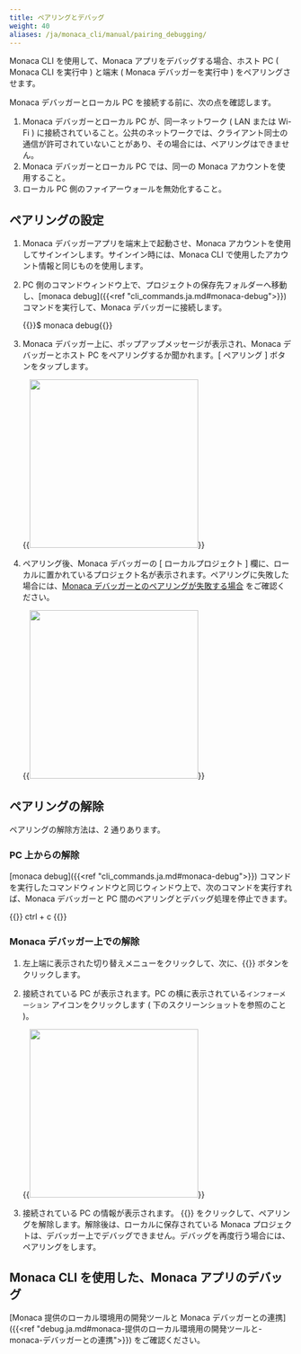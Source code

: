 ```yaml
---
title: ペアリングとデバッグ
weight: 40
aliases: /ja/monaca_cli/manual/pairing_debugging/
---
```


Monaca CLI を使用して、Monaca アプリをデバッグする場合、ホスト PC (
Monaca CLI を実行中 ) と端末 ( Monaca デバッガーを実行中 )
をペアリングさせます。

Monaca デバッガーとローカル PC を接続する前に、次の点を確認します。

1.  Monaca デバッガーとローカル PC が、同一ネットワーク ( LAN または
    Wi-Fi )
    に接続されていること。公共のネットワークでは、クライアント同士の通信が許可されていないことがあり、その場合には、ペアリングはできません。
2.  Monaca デバッガーとローカル PC では、同一の Monaca
    アカウントを使用すること。
3.  ローカル PC 側のファイアーウォールを無効化すること。

ペアリングの設定
----------------

1.  Monaca デバッガーアプリを端末上で起動させ、Monaca
    アカウントを使用してサインインします。サインイン時には、Monaca CLI
    で使用したアカウント情報と同じものを使用します。
2.  PC
    側のコマンドウィンドウ上で、プロジェクトの保存先フォルダーへ移動し、[monaca debug]({{<ref "cli_commands.ja.md#monaca-debug">}})
    コマンドを実行して、Monaca デバッガーに接続します。

    {{<highlight bash>}}$ monaca debug{{</highlight>}}

3.  Monaca デバッガー上に、ポップアップメッセージが表示され、Monaca
    デバッガーとホスト PC をペアリングするか聞かれます。\[ ペアリング \]
    ボタンをタップします。

    {{<img src="/images/monaca_cli/manual/pairing_debugging/1.png" width="300">}}

4.  ペアリング後、Monaca デバッガーの \[ ローカルプロジェクト \]
    欄に、ローカルに置かれているプロジェクト名が表示されます。ペアリングに失敗した場合には、[Monaca デバッガーとのペアリングが失敗する場合](/ja/products_guide/debugger/troubleshooting/#monaca-デバッガーとのペアリングが失敗する場合)
    をご確認ください。

    {{<img src="/images/monaca_cli/manual/pairing_debugging/2.png" width="300">}}

ペアリングの解除
----------------

ペアリングの解除方法は、2 通りあります。

### PC 上からの解除

[monaca debug]({{<ref "cli_commands.ja.md#monaca-debug">}})
コマンドを実行したコマンドウィンドウと同じウィンドウ上で、次のコマンドを実行すれば、Monaca
デバッガーと PC 間のペアリングとデバッグ処理を停止できます。

{{<highlight bash>}}
ctrl + c
{{</highlight>}}

### Monaca デバッガー上での解除

1.  左上端に表示された切り替えメニューをクリックして、次に、{{<guilabel name="ローカルコンピュータ">}}
    ボタンをクリックします。
2.  接続されている PC が表示されます。PC
    の横に表示されている`インフォーメーション` アイコンをクリックします (
    下のスクリーンショットを参照のこと )。

    {{<img src="/images/monaca_cli/manual/pairing_debugging/3.png" width="300">}}

3.  接続されている PC の情報が表示されます。 {{<guilabel name="この PC を解除する">}}
    をクリックして、ペアリングを解除します。解除後は、ローカルに保存されている
    Monaca
    プロジェクトは、デバッガー上でデバッグできません。デバッグを再度行う場合には、ペアリングをします。

Monaca CLI を使用した、Monaca アプリのデバッグ
----------------------------------------------

[Monaca 提供のローカル環境用の開発ツールと Monaca デバッガーとの連携]({{<ref "debug.ja.md#monaca-提供のローカル環境用の開発ツールと-monaca-デバッガーとの連携">}}) をご確認ください。
